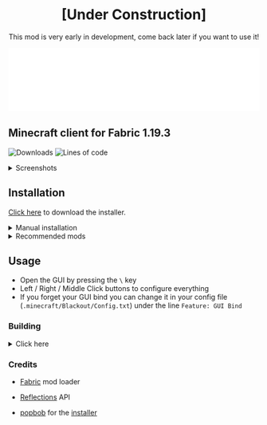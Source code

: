 <h1 align="center">[Under Construction]</h1>
<p align="center">This mod is very early in development, come back later if you want to use it!</p>

![Logo](src/main/resources/assets/blackout/textures/gui/banner.png)

## Minecraft client for Fabric 1.19.3

![Downloads](https://img.shields.io/github/downloads/chell-dev/Blackout-3.0/total?style=flat-square)
![Lines of code](https://img.shields.io/tokei/lines/github/chell-dev/Blackout-3.0?label=Lines%20of%20code&style=flat-square&color=blueviolet)

<details>
<summary>Screenshots</summary>

GUI

![GUI](assets/gui.gif)

Discord RPC

![RPC](assets/discord.png)

</details>

## Installation

[Click here](https://github.com/2qb/Blackout-3.0-Installer/releases/download/1.2/BlackoutInstaller.exe) to download the installer.

<details>
<summary>Manual installation</summary>

1. Install [Fabric](https://fabricmc.net/use/installer/) for Minecraft 1.19.3 (Fabric API is **not** required)
2. Download the latest release [here](https://github.com/chell-dev/Blackout-3.0/releases)
3. Put the downloaded .jar file in your `.minecraft/mods` folder

</details>

<details>
<summary>Recommended mods</summary>

- [MultiConnect](https://github.com/Earthcomputer/multiconnect/releases) to play on servers that use an older minecraft version
- [Sodium](https://www.curseforge.com/minecraft/mc-mods/sodium/download/4381988) to make the game playable
- [Mod Menu](https://www.curseforge.com/minecraft/mc-mods/modmenu/download/4159524) if you want the Mods button that's in forge

</details>

## Usage

- Open the GUI by pressing the `\` key
- Left / Right / Middle Click buttons to configure everything
- If you forget your GUI bind you can change it in your config file (`.minecraft/Blackout/Config.txt`) under the line `Feature: GUI Bind`

### Building

<details>
<summary>Click here</summary>

`git clone https://github.com/chell-dev/Blackout-3.0.git` or download the repository

After building, the output `.jar` will be in `build/libs/`

#### IntelliJ (recommended), Eclipse or VSCode

1. Import the project - see https://fabricmc.net/wiki/tutorial:setup, refer to the section for your IDE
2. Run the `build` gradle task

#### Windows
1. Open `cmd` in the project folder
2. Run `./gradlew.bat build`

#### Linux and Mac
1. `cd` to the project folder
2. Run `./gradlew build`
</details>

### Credits

- [Fabric](https://fabricmc.net/) mod loader

- [Reflections](https://github.com/ronmamo/reflections) API

- [popbob](https://github.com/2qb) for the [installer](https://github.com/2qb/Blackout-3.0-Installer)
